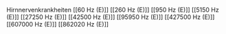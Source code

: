 Hirnnervenkrankheiten
[[60 Hz (E)]]
[[260 Hz (E)]]
[[950 Hz (E)]]
[[5150 Hz (E)]]
[[27250 Hz (E)]]
[[42500 Hz (E)]]
[[95950 Hz (E)]]
[[427500 Hz (E)]]
[[607000 Hz (E)]]
[[862020 Hz (E)]]